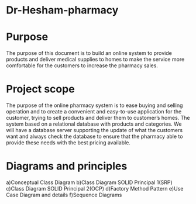 # Dr-Hesham-pharmacy
# Purpose 
The purpose of this document is to build an online system to provide products and deliver medical supplies to homes to make the service more comfortable for the customers to increase the pharmacy sales. 
# Project scope
The purpose of the online pharmacy system is to ease buying and selling operation and to create a convenient and easy-to-use application for the customer, trying to sell products and deliver them to customer’s homes. The system based on a relational database with products and categories. We will have a database server supporting the update of what the customers want and always check the database to ensure that the pharmacy able to provide these needs with the best pricing available.
# Diagrams and principles
a)Conceptual Class Diagram
b)Class Diagram SOLID Principal 1(SRP)
c)Class Diagram SOLID Principal 2(OCP)
d)Factory Method Pattern
e)Use Case Diagram and details
f)Sequence Diagrams
